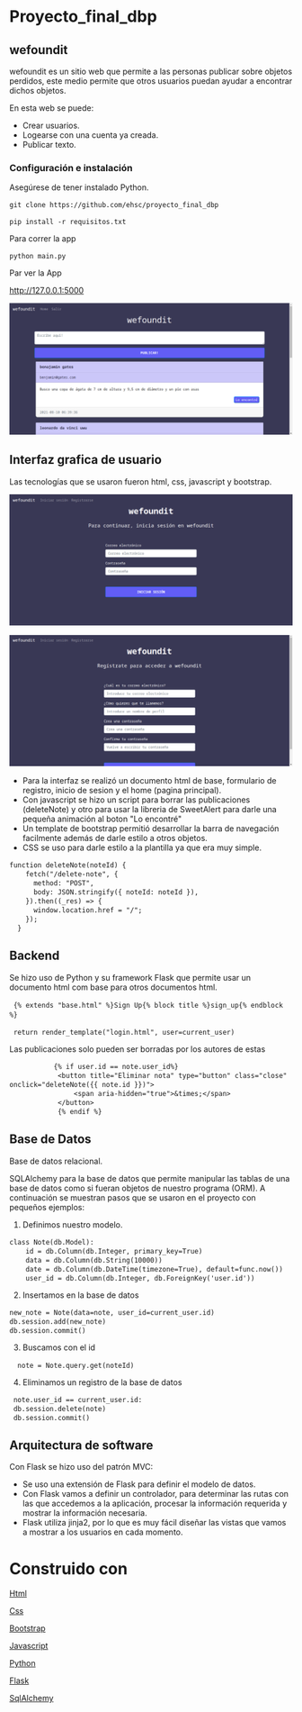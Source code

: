 # Proyecto_final_dbp
## wefoundit
 wefoundit es un sitio web que permite a las personas publicar sobre objetos perdidos, este medio permite que otros usuarios puedan ayudar a encontrar dichos objetos.
 
 
 En esta web se puede:
 - Crear usuarios.
 - Logearse con una cuenta ya creada.
 - Publicar texto.
 
### Configuración e instalación


Asegúrese de tener instalado Python.

``` 
git clone https://github.com/ehsc/proyecto_final_dbp
```


``` 
pip install -r requisitos.txt
``` 
 
Para correr la app


``` 
python main.py
``` 


Par ver la App


 http://127.0.0.1:5000
 
 
 
![home](capturas/home.png) 

## Interfaz grafica de usuario

Las tecnologías que se usaron fueron html, css, javascript y bootstrap.


![login](capturas/login.png) 


![register](capturas/register.png) 



- Para la interfaz se realizó un documento html de base, formulario de registro, inicio de sesion y el home (pagina principal).
- Con javascript se hizo un script para borrar las publicaciones (deleteNote) y otro para usar la libreria de SweetAlert para darle una pequeña animación al boton "Lo encontré"
- Un template de bootstrap permitió desarrollar la barra de navegación facilmente además de darle estilo a otros objetos.
- CSS se uso para darle estilo a la plantilla ya que era muy simple.
```
function deleteNote(noteId) {
    fetch("/delete-note", {
      method: "POST",
      body: JSON.stringify({ noteId: noteId }),
    }).then((_res) => {
      window.location.href = "/";
    });
  }
```
## Backend


Se hizo uso de Python y su framework Flask que permite usar un documento html com base para otros documentos html.


` {% extends "base.html" %}Sign Up{% block title %}sign_up{% endblock %}` 


` return render_template("login.html", user=current_user)` 

Las publicaciones solo pueden ser borradas por los autores de estas
```
           {% if user.id == note.user_id%}
            <button title="Eliminar nota" type="button" class="close" onclick="deleteNote({{ note.id }})">
                <span aria-hidden="true">&times;</span>
            </button>
            {% endif %}
```
## Base de Datos

Base de datos relacional.


SQLAlchemy para la base de datos que permite manipular las tablas de una base de datos como si fueran objetos de nuestro programa (ORM).
A continuación se muestran pasos que se usaron en el proyecto con pequeños ejemplos:


1. Definimos nuestro modelo.
```
class Note(db.Model):
    id = db.Column(db.Integer, primary_key=True)
    data = db.Column(db.String(10000))
    date = db.Column(db.DateTime(timezone=True), default=func.now())
    user_id = db.Column(db.Integer, db.ForeignKey('user.id'))
  ```
2. Insertamos en la base de datos
 ```
new_note = Note(data=note, user_id=current_user.id)
db.session.add(new_note)
db.session.commit()
 ```            
3. Buscamos con el id


`  note = Note.query.get(noteId)`  


4. Eliminamos un registro de la base de datos
```
 note.user_id == current_user.id:
 db.session.delete(note)
 db.session.commit()
```            
## Arquitectura de software
Con Flask se hizo uso del patrón MVC:

- Se uso una extensión de Flask para definir el modelo de datos.
- Con Flask vamos a definir un controlador, para determinar las rutas con las que accedemos a la aplicación, procesar la información requerida y mostrar la información necesaria.
- Flask utiliza jinja2, por lo que es muy fácil diseñar las vistas que vamos a mostrar a los usuarios en cada momento.


# Construido con


[Html](https://html.spec.whatwg.org/multipage/)


[Css](https://www.w3.org/Style/CSS/)


[Bootstrap](https://getbootstrap.com/)


[Javascript](https://developer.mozilla.org/es/docs/Web/JavaScript)


[Python](https://www.python.org/)


[Flask](https://palletsprojects.com/p/flask/)


[SqlAlchemy](https://www.sqlalchemy.org/)


